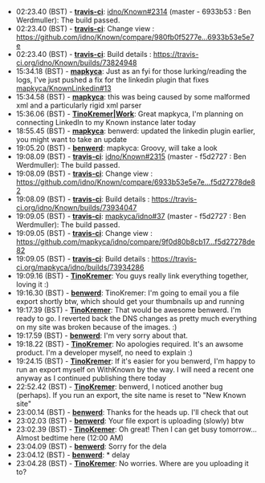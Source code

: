 * 02:23.40 (BST) - __[travis-ci](https://github.com/travis-ci)__: <a href="https://github.com/idno/Known/issues/2314">idno/Known#2314</a> (master - 6933b53 : Ben Werdmuller): The build passed.
* 02:23.40 (BST) - __[travis-ci](https://github.com/travis-ci)__: Change view : https://github.com/idno/Known/compare/980fb0f5277e...6933b53e5e7e
* 02:23.40 (BST) - __[travis-ci](https://github.com/travis-ci)__: Build details : https://travis-ci.org/idno/Known/builds/73824948
* 15:34.18 (BST) - __[mapkyca](https://github.com/mapkyca)__: Just as an fyi for those lurking/reading the logs, I've just pushed a fix for the linkedin plugin that fixes <a href="https://github.com/mapkyca/KnownLinkedin/issues/13">mapkyca/KnownLinkedin#13</a>
* 15:34.58 (BST) - __[mapkyca](https://github.com/mapkyca)__: this was being caused by some malformed xml and a particularly rigid xml parser
* 15:36.06 (BST) - __[TinoKremer|Work](https://github.com/TinoKremer|Work)__: Great mapkyca, I'm planning on connecting LinkedIn to my Known instance later today
* 18:55.45 (BST) - __[mapkyca](https://github.com/mapkyca)__: benwerd: updated the linkedin plugin earlier, you might want to take an update
* 19:05.20 (BST) - __[benwerd](https://github.com/benwerd)__: mapkyca: Groovy, will take a look
* 19:08.09 (BST) - __[travis-ci](https://github.com/travis-ci)__: <a href="https://github.com/idno/Known/issues/2315">idno/Known#2315</a> (master - f5d2727 : Ben Werdmuller): The build passed.
* 19:08.09 (BST) - __[travis-ci](https://github.com/travis-ci)__: Change view : https://github.com/idno/Known/compare/6933b53e5e7e...f5d27278de82
* 19:08.09 (BST) - __[travis-ci](https://github.com/travis-ci)__: Build details : https://travis-ci.org/idno/Known/builds/73934047
* 19:09.05 (BST) - __[travis-ci](https://github.com/travis-ci)__: <a href="https://github.com/mapkyca/idno/issues/37">mapkyca/idno#37</a> (master - f5d2727 : Ben Werdmuller): The build passed.
* 19:09.05 (BST) - __[travis-ci](https://github.com/travis-ci)__: Change view : https://github.com/mapkyca/idno/compare/9f0d80b8cb17...f5d27278de82
* 19:09.05 (BST) - __[travis-ci](https://github.com/travis-ci)__: Build details : https://travis-ci.org/mapkyca/idno/builds/73934286
* 19:09.16 (BST) - __[TinoKremer](https://github.com/TinoKremer)__: You guys really link everything together, loving it :)
* 19:16.30 (BST) - __[benwerd](https://github.com/benwerd)__: TinoKremer: I'm going to email you a file export shortly btw, which should get your thumbnails up and running
* 19:17.39 (BST) - __[TinoKremer](https://github.com/TinoKremer)__: That would be awesome benwerd. I'm ready to go. I reverted back the DNS changes as pretty much everything on my site was broken because of the images. :)
* 19:17.59 (BST) - __[benwerd](https://github.com/benwerd)__: I'm very sorry about that.
* 19:18.22 (BST) - __[TinoKremer](https://github.com/TinoKremer)__: No apologies required. It's an awsome product. I'm a developer myself, no need to explain :)
* 19:24.15 (BST) - __[TinoKremer](https://github.com/TinoKremer)__: If it's easier for you benwerd, I'm happy to run an export myself on WithKnown by the way. I will need a recent one anyway as I continued publishing there today
* 22:52.42 (BST) - __[TinoKremer](https://github.com/TinoKremer)__: benwerd, I noticed another bug (perhaps). If you run an export, the site name is reset to "New Known site"
* 23:00.14 (BST) - __[benwerd](https://github.com/benwerd)__: Thanks for the heads up. I'll check that out
* 23:02.03 (BST) - __[benwerd](https://github.com/benwerd)__: Your file export is uploading (slowly) btw
* 23:02.39 (BST) - __[TinoKremer](https://github.com/TinoKremer)__: Oh great! Then I can get busy tomorrow... Almost bedtime here (12:00 AM)
* 23:04.09 (BST) - __[benwerd](https://github.com/benwerd)__: Sorry for the dela
* 23:04.12 (BST) - __[benwerd](https://github.com/benwerd)__: * delay
* 23:04.28 (BST) - __[TinoKremer](https://github.com/TinoKremer)__: No worries. Where are you uploading it to?
